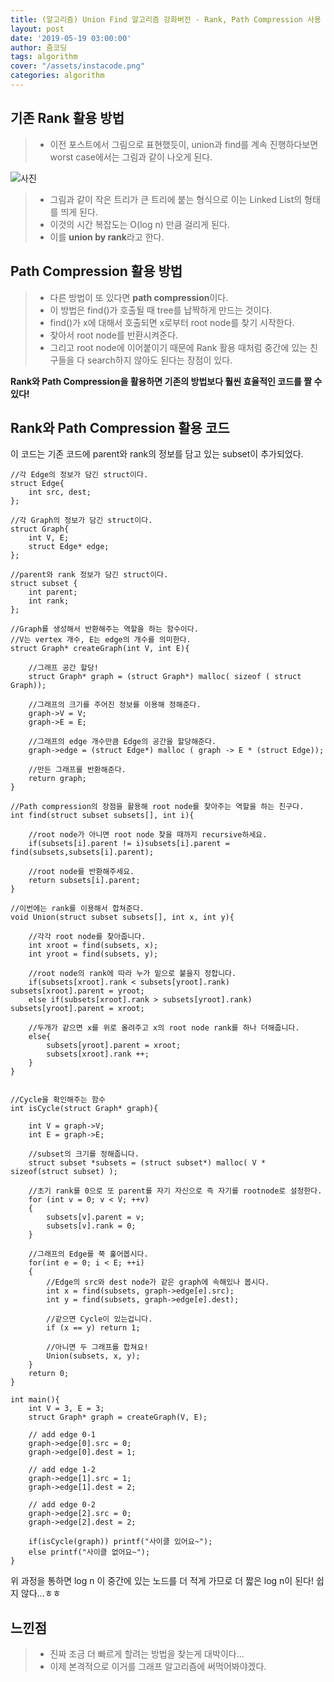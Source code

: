 ```yaml
---
title: (알고리즘) Union Find 알고리즘 강화버전 - Rank, Path Compression 사용
layout: post
date: '2019-05-19 03:00:00'
author: 줌코딩
tags: algorithm
cover: "/assets/instacode.png"
categories: algorithm
---
```


## 기존 Rank 활용 방법

>* 이전 포스트에서 그림으로 표현했듯이, union과 find를 계속 진행하다보면 worst case에서는 그림과 같이 나오게 된다. 

![사진](https://raw.githubusercontent.com/zoomKoding/zoomKoding.github.io/source/assets/_posts/union-find-2.jpeg)

>* 그림과 같이 작은 트리가 큰 트리에 붙는 형식으로 이는 Linked List의 형태를 띄게 된다.
>* 이것의 시간 복잡도는 O(log n) 만큼 걸리게 된다. 
>* 이를 **union by rank**라고 한다. 

## Path Compression 활용 방법

>* 다른 방법이 또 있다면 **path compression**이다. 
>* 이 방법은 find()가 호출될 때 tree를 납짝하게 만드는 것이다.
>* find()가 x에 대해서 호출되면 x로부터 root node를 찾기 시작한다. 
>* 찾아서 root node를 반환시켜준다. 
>* 그리고 root node에 이어붙이기 때문에 Rank 활용 때처럼 중간에 있는 친구들을 다 search하지 않아도 된다는 장점이 있다.

**Rank와 Path Compression을 활용하면 기존의 방법보다 훨씬 효율적인 코드를 짤 수 있다!**


## Rank와 Path Compression 활용 코드

이 코드는 기존 코드에 parent와 rank의 정보를 담고 있는 subset이 추가되었다.

    //각 Edge의 정보가 담긴 struct이다.
    struct Edge{
        int src, dest;
    };

    //각 Graph의 정보가 담긴 struct이다.
    struct Graph{
        int V, E;
        struct Edge* edge;
    };
    
    //parent와 rank 정보가 담긴 struct이다.
    struct subset { 
        int parent; 
        int rank; 
    }; 

    //Graph를 생성해서 반환해주는 역할을 하는 함수이다.
    //V는 vertex 개수, E는 edge의 개수를 의미한다.
    struct Graph* createGraph(int V, int E){

        //그래프 공간 할당!
        struct Graph* graph = (struct Graph*) malloc( sizeof ( struct Graph));

        //그래프의 크기를 주어진 정보를 이용해 정해준다.
        graph->V = V;
        graph->E = E;

        //그래프의 edge 개수만큼 Edge의 공간을 할당해준다.
        graph->edge = (struct Edge*) malloc ( graph -> E * (struct Edge));

        //만든 그래프를 반환해준다.
        return graph;
    }
    
    //Path compression의 장점을 활용해 root node를 찾아주는 역할을 하는 친구다.
    int find(struct subset subsets[], int i){
    
        //root node가 아니면 root node 찾을 때까지 recursive하세요.
        if(subsets[i].parent != i)subsets[i].parent = find(subsets,subsets[i].parent);
        
        //root node를 반환해주세요.
        return subsets[i].parent;
    }
    
    //이번에는 rank를 이용해서 합쳐준다.
    void Union(struct subset subsets[], int x, int y){
    
        //각각 root node를 찾아줍니다.
        int xroot = find(subsets, x);
        int yroot = find(subsets, y);

        //root node의 rank에 따라 누가 밑으로 붙을지 정합니다.
        if(subsets[xroot].rank < subsets[yroot].rank) subsets[xroot].parent = yroot;
        else if(subsets[xroot].rank > subsets[yroot].rank) subsets[yroot].parent = xroot;
        
        //두개가 같으면 x를 위로 올려주고 x의 root node rank를 하나 더해줍니다.
        else{
            subsets[yroot].parent = xroot;
            subsets[xroot].rank ++;
        }
    }


    //Cycle을 확인해주는 함수
    int isCycle(struct Graph* graph){

        int V = graph->V; 
        int E = graph->E; 

        //subset의 크기를 정해줍니다.
        struct subset *subsets = (struct subset*) malloc( V * sizeof(struct subset) ); 
        
        //초기 rank를 0으로 또 parent를 자기 자신으로 즉 자기를 rootnode로 설정한다.
        for (int v = 0; v < V; ++v) 
        { 
            subsets[v].parent = v; 
            subsets[v].rank = 0; 
        } 
        
        //그래프의 Edge를 쭉 훑어봅시다.
        for(int e = 0; i < E; ++i) 
        { 
            //Edge의 src와 dest node가 같은 graph에 속해있나 봅시다.
            int x = find(subsets, graph->edge[e].src); 
            int y = find(subsets, graph->edge[e].dest);

            //같으면 Cycle이 있는겁니다.
            if (x == y) return 1; 

            //아니면 두 그래프를 합쳐요!
            Union(subsets, x, y); 
        } 
        return 0; 
    }

    int main(){
        int V = 3, E = 3;
        struct Graph* graph = createGraph(V, E);

        // add edge 0-1 
        graph->edge[0].src = 0; 
        graph->edge[0].dest = 1; 

        // add edge 1-2 
        graph->edge[1].src = 1; 
        graph->edge[1].dest = 2; 

        // add edge 0-2 
        graph->edge[2].src = 0; 
        graph->edge[2].dest = 2;

        if(isCycle(graph)) printf("사이클 있어요~");
        else printf("사이클 없어요~");
    }


위 과정을 통하면 log n 이 중간에 있는 노드를 더 적게 가므로 더 짧은 log n이 된다! 쉽지 않다...ㅎㅎ

## 느낀점
>* 진짜 조금 더 빠르게 할려는 방법을 찾는게 대박이다...
>* 이제 본격적으로 이거를 그래프 알고리즘에 써먹어봐야겠다. 
